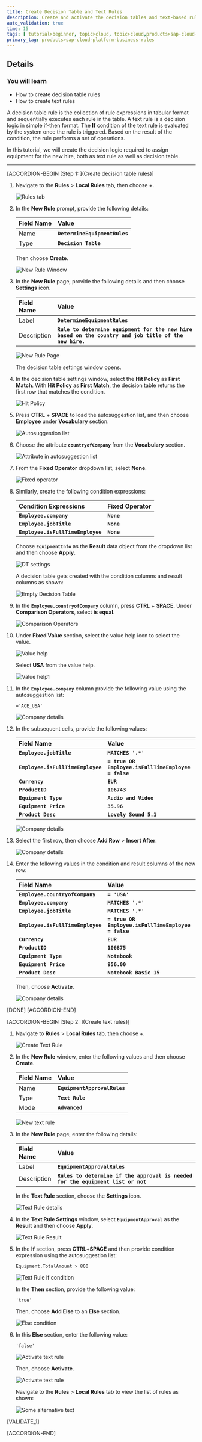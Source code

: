 ```yaml
---
title: Create Decision Table and Text Rules
description: Create and activate the decision tables and text-based rules to create the decision logic.
auto_validation: true
time: 15
tags: [ tutorial>beginner, topic>cloud, topic>cloud,products>sap-cloud-platform,products>sap-cloud-platform-for-the-cloud-foundry-environment]
primary_tag: products>sap-cloud-platform-business-rules
---
```


## Details
### You will learn
  - How to create decision table rules
  - How to create text rules

A decision table rule is the collection of rule expressions in tabular format and sequentially executes each rule in the table.
A text rule is a decision logic in simple if-then format. The **If** condition of the text rule is evaluated by the system once the rule is triggered. Based on the result of the condition, the rule performs a set of operations.

In this tutorial, we will create the decision logic required to assign equipment for the new hire, both as text rule as well as decision table.

---

[ACCORDION-BEGIN [Step 1: ](Create decision table rules)]

1. Navigate to the **Rules** > **Local Rules** tab, then choose +.

    ![Rules tab](create_dt_1.png)

2. In the **New Rule** prompt, provide the following details:

    |  Field Name     | Value
    |  :------------- | :-------------
    |  Name           | **`DetermineEquipmentRules`**
    |  Type          | **`Decision Table`**

    Then choose **Create**.

    ![New Rule Window](create_dt_2.png)

3. In the **New Rule** page, provide the following details and then choose **Settings** icon.

    |  Field Name     | Value
    |  :------------- | :-------------
    |  Label           | **`DetermineEquipmentRules`**
    |  Description     | **`Rule to determine equipment for the new hire based on the country and job title of the new hire.`**

    ![New Rule Page](create_dt_3.png)

    The decision table settings window opens.

4. In the decision table settings window, select the **Hit Policy** as **First Match**. With **Hit Policy** as **First Match**, the decision table returns the first row that matches the condition.

    ![Hit Policy](create_dt_4.png)

5. Press **CTRL** + **SPACE** to load the autosuggestion list, and then choose **Employee** under **Vocabulary** section.

    ![Autosuggestion list](create_dt_5.png)

6. Choose the attribute **`countryofCompany`** from the **Vocabulary** section.

    ![Attribute in autosuggestion list](create_dt_6.png)

7. From the **Fixed Operator** dropdown list, select **None**.

    ![Fixed operator](create_dt_7.png)

8. Similarly, create the following condition expressions:

    |  Condition Expressions     | Fixed Operator
    |  :------------- | :-------------
    |  **`Employee.company`**   | **`None`**
    |  **`Employee.jobTitle`**   | **`None`**
    |  **`Employee.isFullTimeEmployee`**   | **`None`**


    Choose **`EquipmentInfo`** as the **Result** data object from the dropdown list and then choose **Apply**.

    ![DT settings](create_dt_8.png)

    A decision table gets created with the condition columns and result columns as shown:

    ![Empty Decision Table](empty_dt.png)

9. In the **`Employee.countryofCompany`** column, press **CTRL** + **SPACE**. Under **Comparison Operators**, select **is equal**.

    ![Comparison Operators](create_dt_9.png)

10. Under **Fixed Value** section, select the value help icon to select the value.

    ![Value help](create_dt_10.png)

    Select **USA** from the value help.

    ![Value help1](create_dt_11.png)

11. In the **`Employee.company`** column provide the following value using the autosuggestion list:

    `='ACE_USA'`

    ![Company details](create_dt_12.png)

12. In the subsequent cells, provide the following values:

    |  Field Name     | Value
    |  :------------- | :-------------
    |  **`Employee.jobTitle`**   | **`MATCHES '.*'`**
    |  **`Employee.isFullTimeEmployee`**   | **`= true OR Employee.isFullTimeEmployee = false`**
    |  **`Currency`**   | **`EUR`**
    |  **`ProductID`**   | **`106743`**
    |  **`Equipment Type`**   | **`Audio and Video`**
    |  **`Equipment Price`**   | **`35.96`**
    |  **`Product Desc`**   | **`Lovely Sound 5.1`**

    ![Company details](create_dt_13.png)

11. Select the first row, then choose **Add Row** > **Insert After**.

    ![Company details](create_dt_14.png)

12. Enter the following values in the condition and result columns of the new row:

    |  Field Name     | Value
    |  :------------- | :-------------
    |  **`Employee.countryofCompany`**   | **`= 'USA'`**
    |  **`Employee.company`**   | **`MATCHES '.*'`**
    |  **`Employee.jobTitle`**   | **`MATCHES '.*'`**
    |  **`Employee.isFullTimeEmployee`**   | **`= true OR Employee.isFullTimeEmployee = false`**
    |  **`Currency`**   | **`EUR`**
    |  **`ProductID`**   | **`106875`**
    |  **`Equipment Type`**   | **`Notebook`**
    |  **`Equipment Price`**   | **`956.00`**
    |  **`Product Desc`**   | **`Notebook Basic 15`**

    Then, choose **Activate**.

    ![Company details](create_dt_15.png)

[DONE]
[ACCORDION-END]

[ACCORDION-BEGIN [Step 2: ](Create text rules)]

1. Navigate to **Rules** > **Local Rules** tab, then choose +.

    ![Create Text Rule](create_text_rule1.png)

2. In the **New Rule** window, enter the following values and then choose **Create**.

    |  Field Name     | Value
    |  :------------- | :-------------
    |  Name           | **`EquipmentApprovalRules`**
    |  Type          | **`Text Rule`**
    |  Mode    | **`Advanced`**

    ![New text rule](create_text_rule2.png)

3. In the **New Rule** page, enter the following details:

    |  Field Name     | Value
    |  :------------- | :-------------
    |  Label          | **`EquipmentApprovalRules`**
    |  Description   | **`Rules to determine if the approval is needed for the equipment list or not`**

    In the **Text Rule** section, choose the **Settings** icon.

    ![Text Rule details](create_text_rule3.png)

4. In the **Text Rule Settings** window, select **`EquipmentApproval`** as the **Result** and then choose **Apply**.

    ![Text Rule Result](create_text_rule4.png)

5. In the **If** section, press **CTRL**+**SPACE** and then provide condition expression using the autosuggestion list:

    `Equipment.TotalAmount > 800`

    ![Text Rule if condition](create_text_rule5.png)

     In the **Then** section, provide the following value:

     `'true'`

     Then, choose **Add Else** to an **Else** section.

     ![Else condition](create_text_rule6.png)

6. In this **Else** section, enter the following value:

    `'false'`

    ![Activate text rule](create_text_rule7.png)

    Then, choose **Activate**.

    ![Activate text rule](create_text_rule8.png)

    Navigate to the **Rules** > **Local Rules** tab to view the list of rules as shown:

    ![Some alternative text](create_rules.png)


[VALIDATE_1]

[ACCORDION-END]
